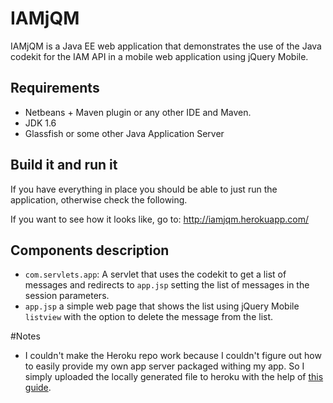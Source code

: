 # IAMjQM

IAMjQM is a Java EE web application that demonstrates the use of the Java codekit for the IAM API in a mobile web application using jQuery Mobile.


## Requirements
- Netbeans + Maven plugin or any other IDE and Maven.
- JDK 1.6
- Glassfish or some other Java Application Server

## Build it and run it

If you have everything in place you should be able to just run the application, otherwise check the following.

If you want to see how it looks like, go to: http://iamjqm.herokuapp.com/

## Components description

- `com.servlets.app`: A servlet that uses the codekit to get a list of messages and redirects to `app.jsp` setting the list of messages in the session parameters.
- `app.jsp` a simple web page that shows the list using jQuery Mobile `listview` with the option to delete the message from the list.

#Notes

- I couldn't make the Heroku repo work because I couldn't figure out how to easily provide my own app server packaged withing my app. So I simply uploaded the locally generated file to heroku with the help of [this guide](https://devcenter.heroku.com/articles/war-deployment#command-line).